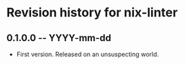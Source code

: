 # Revision history for nix-linter

## 0.1.0.0 -- YYYY-mm-dd

* First version. Released on an unsuspecting world.
